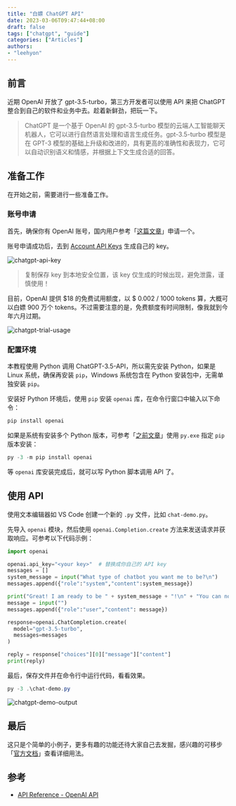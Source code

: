 ```yaml
---
title: "白嫖 ChatGPT API"
date: 2023-03-06T09:47:44+08:00
draft: false
tags: ["chatgpt", "guide"]
categories: ["Articles"]
authors:
- "leehyon"
---
```


## 前言

近期 OpenAI 开放了 gpt-3.5-turbo，第三方开发者可以使用 API 来把 ChatGPT 整合到自己的软件和业务中去。趁着新鲜劲，把玩一下。

> ChatGPT 是一个基于 OpenAI 的 gpt-3.5-turbo 模型的云端人工智能聊天机器人，它可以进行自然语言处理和语言生成任务。gpt-3.5-turbo 模型是在 GPT-3 模型的基础上升级和改进的，具有更高的准确性和表现力，它可以自动识别语义和情感，并根据上下文生成合适的回答。

## 准备工作

在开始之前，需要进行一些准备工作。

### 账号申请

首先，确保你有 OpenAI 账号，国内用户参考「[这篇文章](https://cloud.tencent.com/developer/article/2190154)」申请一个。

账号申请成功后，去到 [Account API Keys](https://platform.openai.com/account/api-keys) 生成自己的 key。

![chatgpt-api-key](https://images.kohsruhe.com/2024/chatgpt-api-key.jpg)

> 复制保存 key 到本地安全位置，该 key 仅生成的时候出现，避免泄露，谨慎使用！

目前，OpenAI 提供 $18 的免费试用额度，以 $ 0.002 / 1000 tokens 算，大概可以白嫖 900 万个 tokens。不过需要注意的是，免费额度有时间限制，像我就到今年六月过期。

![chatgpt-trial-usage](https://images.kohsruhe.com/2024/chatgpt-trial-usage.jpg)

### 配置环境

本教程使用 Python 调用 ChatGPT-3.5-API，所以需先安装 Python，如果是 Linux 系统，确保再安装 `pip`，Windows 系统包含在 Python 安装包中，无需单独安装 `pip`。

安装好 Python 环境后，使用 `pip` 安装 `openai` 库，在命令行窗口中输入以下命令：

```powershell
pip install openai
```

如果是系统有安装多个 Python 版本，可参考「[之前文章](https://www.kohsruhe.com/zh/2022/12/manage-multi-pythons/)」使用 `py.exe` 指定 `pip` 版本安装：

```powershell
py -3 -m pip install openai
```

等 `openai` 库安装完成后，就可以写 Python 脚本调用 API 了。

## 使用 API

使用文本编辑器如 VS Code 创建一个新的 `.py` 文件，比如 `chat-demo.py`。

先导入 `openai` 模块，然后使用 `openai.Completion.create` 方法来发送请求并获取响应。可参考以下代码示例：

```python
import openai

openai.api_key="<your key>"  # 替换成你自己的 API key
messages = []
system_message = input("What type of chatbot you want me to be?\n")
messages.append({"role":"system","content":system_message})

print("Great! I am ready to be " + system_message + "!\n" + "You can now type your messages.")
message = input("")
messages.append({"role":"user","content": message})

response=openai.ChatCompletion.create(
  model="gpt-3.5-turbo",
  messages=messages
)

reply = response["choices"][0]["message"]["content"]
print(reply)
```

最后，保存文件并在命令行中运行代码，看看效果。

```powershell
py -3 .\chat-demo.py
```

![chatgpt-demo-output](https://images.kohsruhe.com/2024/chatgpt-demo-output.png)

## 最后

这只是个简单的小例子，更多有趣的功能还待大家自己去发掘，感兴趣的可移步「[官方文档](https://platform.openai.com/docs/api-reference/making-requests)」查看详细用法。

## 参考

- [API Reference - OpenAI API](https://platform.openai.com/docs/api-reference/introduction)
